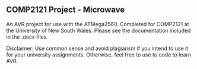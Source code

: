 <h2>COMP2121 Project - Microwave</h2>

An AVR project for use with the ATMega2560. Completed for COMP2121 at the University of New South Wales. Please see the documentation included in the .docx files.

Disclaimer: Use common sense and avoid plagiarism if you intend to use it for your university assignments. Otherwise, feel free to use to code to learn AVR.

